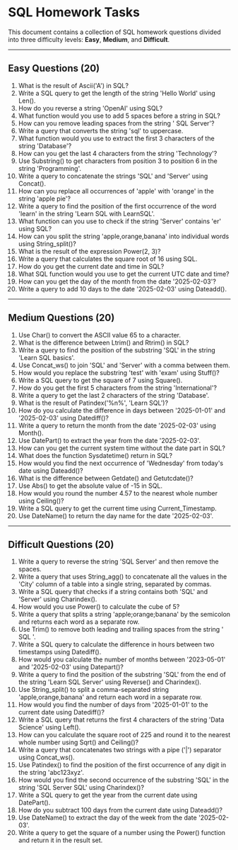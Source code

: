 # SQL Homework Tasks

This document contains a collection of SQL homework questions divided into three difficulty levels: **Easy**, **Medium**, and **Difficult**.

---

## Easy Questions (20)

1. What is the result of Ascii('A') in SQL?
2. Write a SQL query to get the length of the string 'Hello World' using Len().
3. How do you reverse a string 'OpenAI' using SQL?
4. What function would you use to add 5 spaces before a string in SQL?
5. How can you remove leading spaces from the string ' SQL Server'?
6. Write a query that converts the string 'sql' to uppercase.
7. What function would you use to extract the first 3 characters of the string 'Database'?
8. How can you get the last 4 characters from the string 'Technology'?
9. Use Substring() to get characters from position 3 to position 6 in the string 'Programming'.
10. Write a query to concatenate the strings 'SQL' and 'Server' using Concat().
11. How can you replace all occurrences of 'apple' with 'orange' in the string 'apple pie'?
12. Write a query to find the position of the first occurrence of the word 'learn' in the string 'Learn SQL with LearnSQL'.
13. What function can you use to check if the string 'Server' contains 'er' using SQL?
14. How can you split the string 'apple,orange,banana' into individual words using String_split()?
15. What is the result of the expression Power(2, 3)?
16. Write a query that calculates the square root of 16 using SQL.
17. How do you get the current date and time in SQL?
18. What SQL function would you use to get the current UTC date and time?
19. How can you get the day of the month from the date '2025-02-03'?
20. Write a query to add 10 days to the date '2025-02-03' using Dateadd().

---

## Medium Questions (20)

1. Use Char() to convert the ASCII value 65 to a character.
2. What is the difference between Ltrim() and Rtrim() in SQL?
3. Write a query to find the position of the substring 'SQL' in the string 'Learn SQL basics'.
4. Use Concat_ws() to join 'SQL' and 'Server' with a comma between them.
5. How would you replace the substring 'test' with 'exam' using Stuff()?
6. Write a SQL query to get the square of 7 using Square().
7. How do you get the first 5 characters from the string 'International'?
8. Write a query to get the last 2 characters of the string 'Database'.
9. What is the result of Patindex('%n%', 'Learn SQL')?
10. How do you calculate the difference in days between '2025-01-01' and '2025-02-03' using Datediff()?
11. Write a query to return the month from the date '2025-02-03' using Month().
12. Use DatePart() to extract the year from the date '2025-02-03'.
13. How can you get the current system time without the date part in SQL?
14. What does the function Sysdatetime() return in SQL?
15. How would you find the next occurrence of 'Wednesday' from today's date using Dateadd()?
16. What is the difference between Getdate() and Getutcdate()?
17. Use Abs() to get the absolute value of -15 in SQL.
18. How would you round the number 4.57 to the nearest whole number using Ceiling()?
19. Write a SQL query to get the current time using Current_Timestamp.
20. Use DateName() to return the day name for the date '2025-02-03'.

---

## Difficult Questions (20)

1. Write a query to reverse the string 'SQL Server' and then remove the spaces.
2. Write a query that uses String_agg() to concatenate all the values in the 'City' column of a table into a single string, separated by commas.
3. Write a SQL query that checks if a string contains both 'SQL' and 'Server' using Charindex().
4. How would you use Power() to calculate the cube of 5?
5. Write a query that splits a string 'apple;orange;banana' by the semicolon and returns each word as a separate row.
6. Use Trim() to remove both leading and trailing spaces from the string ' SQL '.
7. Write a SQL query to calculate the difference in hours between two timestamps using Datediff().
8. How would you calculate the number of months between '2023-05-01' and '2025-02-03' using Datepart()?
9. Write a query to find the position of the substring 'SQL' from the end of the string 'Learn SQL Server' using Reverse() and Charindex().
10. Use String_split() to split a comma-separated string 'apple,orange,banana' and return each word in a separate row.
11. How would you find the number of days from '2025-01-01' to the current date using Datediff()?
12. Write a SQL query that returns the first 4 characters of the string 'Data Science' using Left().
13. How can you calculate the square root of 225 and round it to the nearest whole number using Sqrt() and Ceiling()?
14. Write a query that concatenates two strings with a pipe ('|') separator using Concat_ws().
15. Use Patindex() to find the position of the first occurrence of any digit in the string 'abc123xyz'.
16. How would you find the second occurrence of the substring 'SQL' in the string 'SQL Server SQL' using Charindex()?
17. Write a SQL query to get the year from the current date using DatePart().
18. How do you subtract 100 days from the current date using Dateadd()?
19. Use DateName() to extract the day of the week from the date '2025-02-03'.
20. Write a query to get the square of a number using the Power() function and return it in the result set.
